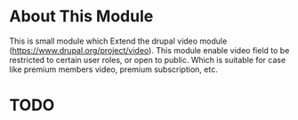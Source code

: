 # About This Module
This is small module which Extend the drupal video module (https://www.drupal.org/project/video). 
This module enable video field to be restricted to certain user roles, or open to public. Which is suitable for case like premium members video, premium subscription, etc.

# TODO
